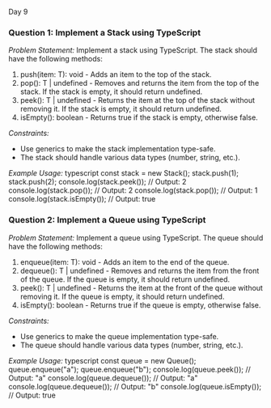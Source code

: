 Day 9

### Question 1: Implement a Stack using TypeScript

*Problem Statement:*
Implement a stack using TypeScript. The stack should have the following methods:
1. push(item: T): void - Adds an item to the top of the stack.
2. pop(): T | undefined - Removes and returns the item from the top of the stack. If the stack is empty, it should return undefined.
3. peek(): T | undefined - Returns the item at the top of the stack without removing it. If the stack is empty, it should return undefined.
4. isEmpty(): boolean - Returns true if the stack is empty, otherwise false.

*Constraints:*
- Use generics to make the stack implementation type-safe.
- The stack should handle various data types (number, string, etc.).

*Example Usage:*
typescript
const stack = new Stack<number>();
stack.push(1);
stack.push(2);
console.log(stack.peek()); // Output: 2
console.log(stack.pop());  // Output: 2
console.log(stack.pop());  // Output: 1
console.log(stack.isEmpty()); // Output: true


### Question 2: Implement a Queue using TypeScript

*Problem Statement:*
Implement a queue using TypeScript. The queue should have the following methods:
1. enqueue(item: T): void - Adds an item to the end of the queue.
2. dequeue(): T | undefined - Removes and returns the item from the front of the queue. If the queue is empty, it should return undefined.
3. peek(): T | undefined - Returns the item at the front of the queue without removing it. If the queue is empty, it should return undefined.
4. isEmpty(): boolean - Returns true if the queue is empty, otherwise false.

*Constraints:*
- Use generics to make the queue implementation type-safe.
- The queue should handle various data types (number, string, etc.).

*Example Usage:*
typescript
const queue = new Queue<string>();
queue.enqueue("a");
queue.enqueue("b");
console.log(queue.peek()); // Output: "a"
console.log(queue.dequeue());  // Output: "a"
console.log(queue.dequeue());  // Output: "b"
console.log(queue.isEmpty()); // Output: true
